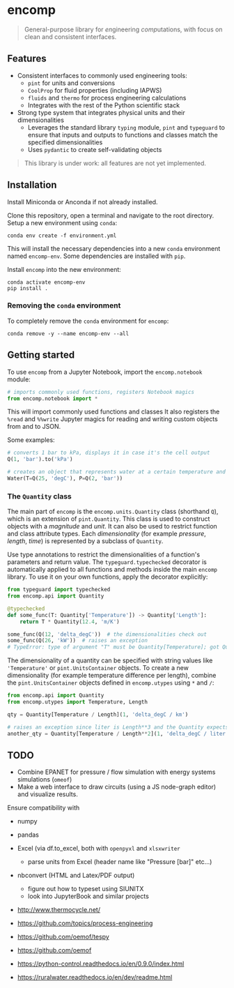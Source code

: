 # encomp

> General-purpose library for *en*gineering *comp*utations, with focus on clean and consistent interfaces.

## Features

* Consistent interfaces to commonly used engineering tools:
    * ``pint`` for units and conversions
    * ``CoolProp`` for fluid properties (including IAPWS)
    * ``fluids`` and ``thermo`` for process engineering calculations
    * Integrates with the rest of the Python scientific stack
* Strong type system that integrates physical units and their dimensionalities
    * Leverages the standard library ``typing`` module, ``pint`` and ``typeguard`` to ensure that inputs and outputs to functions and classes match the specified dimensionalities
    * Uses ``pydantic`` to create self-validating objects

> This library is under work: all features are not yet implemented.


## Installation

Install Miniconda or Anconda if not already installed.

Clone this repository, open a terminal and navigate to the root directory.
Setup a new environment using ``conda``:

```
conda env create -f environment.yml
```

This will install the necessary dependencies into a new ``conda`` environment named ``encomp-env``.
Some dependencies are installed with ``pip``.


Install ``encomp`` into the new environment:

```
conda activate encomp-env
pip install .
```


### Removing the ``conda`` environment

To completely remove the ``conda`` environment for ``encomp``:

```
conda remove -y --name encomp-env --all
```


## Getting started

To use ``encomp`` from a Jupyter Notebook, import the ``encomp.notebook`` module:


```python
# imports commonly used functions, registers Notebook magics
from encomp.notebook import *
```

This will import commonly used functions and classes
It also registers the ``%read`` and ``%%write`` Jupyter magics for reading and writing custom objects from and to JSON.

Some examples:

```python
# converts 1 bar to kPa, displays it in case it's the cell output
Q(1, 'bar').to('kPa')
```

```python
# creates an object that represents water at a certain temperature and pressure
Water(T=Q(25, 'degC'), P=Q(2, 'bar'))
```


### The ``Quantity`` class


The main part of ``encomp`` is the ``encomp.units.Quantity`` class (shorthand ``Q``), which is an extension of ``pint.Quantity``.
This class is used to construct objects with a *magnitude* and *unit*.
It can also be used to restrict function and class attribute types.
Each *dimensionality* (for example *pressure*, *length*, *time*) is represented by a subclass of ``Quantity``.

Use type annotations to restrict the dimensionalities of a function's parameters and return value.
The ``typeguard.typechecked`` decorator is automatically applied to all functions and methods inside the main ``encomp`` library.
To use it on your own functions, apply the decorator explicitly:


```python
from typeguard import typechecked
from encomp.api import Quantity

@typechecked
def some_func(T: Quantity['Temperature']) -> Quantity['Length']:
    return T * Quantity(12.4, 'm/K')

some_func(Q(12, 'delta_degC'))  # the dimensionalities check out
some_func(Q(26, 'kW'))  # raises an exception
# TypeError: type of argument "T" must be Quantity[Temperature]; got Quantity[Power] instead
```

The dimensionality of a quantity can be specified with string values like ``'Temperature'`` or ``pint.UnitsContainer`` objects.
To create a new dimensionality (for example temperature difference per length), combine the ``pint.UnitsContainer`` objects defined in ``encomp.utypes`` using ``*`` and ``/``:


```python
from encomp.api import Quantity
from encomp.utypes import Temperature, Length

qty = Quantity[Temperature / Length](1, 'delta_degC / km')

# raises an exception since liter is Length**3 and the Quantity expects Length**2
another_qty = Quantity[Temperature / Length**2](1, 'delta_degC / liter')
```


## TODO

* Combine EPANET for pressure / flow simulation with energy systems simulations (``omeof``)
* Make a web interface to draw circuits (using a JS node-graph editor) and visualize results.

Ensure compatibility with

* numpy
* pandas
* Excel (via df.to_excel, both with ``openpyxl`` and ``xlsxwriter``
    * parse units from Excel (header name like "Pressure [bar]" etc...)
* nbconvert (HTML and Latex/PDF output)
    * figure out how to typeset using SIUNITX
    * look into JupyterBook and similar projects


* http://www.thermocycle.net/
* https://github.com/topics/process-engineering
* https://github.com/oemof/tespy
* https://github.com/oemof
* https://python-control.readthedocs.io/en/0.9.0/index.html
* https://ruralwater.readthedocs.io/en/dev/readme.html
